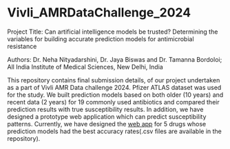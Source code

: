 # Vivli_AMRDataChallenge_2024
Project Title: Can artificial intelligence models be trusted? Determining the variables for building accurate prediction models for antimicrobial resistance

Authors: Dr. Neha Nityadarshini, Dr. Jaya Biswas and Dr. Tamanna Bordoloi; All India Institute of Medical Sciences, New Delhi, India

This repository contains final submission details, of our project undertaken as a part of Vivli AMR Data challenge 2024. Pfizer ATLAS dataset was used for the study. We built prediction models based on both older (10 years) and recent data (2 years) for 19 commonly used antibiotics and compared their prediction results with true susceptibility results. In addition, we have designed a prototype web application which can predict susceptibility patterns. Currently, we have designed the [web app](www.findamr.net) for 5 drugs whose prediction models had the best accuracy rates(.csv files are available in the repository).
